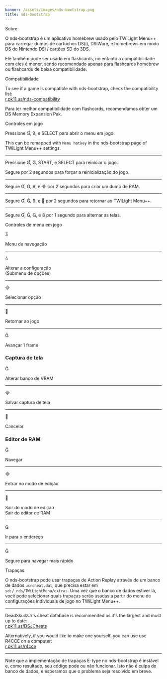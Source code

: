 ```yaml
---
banner: /assets/images/nds-bootstrap.png
title: nds-bootstrap
---
```


<div id="about" class="section-title">Sobre</div>
<div class="section-body">
    <p>
        O nds-bootstrap é um aplicativo homebrew usado pelo TWiLight Menu++ para carregar dumps de cartuchos DS(i), DSiWare, e homebrews em modo DS do Nintendo DSi / cartões SD do 3DS.
    </p>
    <p>
        Ele também pode ser usado em flashcards, no entanto a compatibilidade com eles é menor, sendo recomendado apenas para flashcards homebrew ou flashcards de baixa compatibilidade.
    </p>
</div>

<div id="compatibility" class="section-title">Compatibilidade</div>
<div class="section-body">
    <p>
        To see if a game is compatible with nds-bootstrap, check the compatibility list:<br><a href="https://r.pk11.us/nds-compatibility">r.pk11.us/nds-compatibility</a>
    </p>
    <p>
        Para ter melhor compatibilidade com flashcards, recomendamos obter um DS Memory Expansion Pak.
    </p>
</div>

<div id="controls" class="section-title">Controles em jogo</div>
<div class="section-body">
    <p>
        Pressione &#xE004;, &#xE07A;, e SELECT para abrir o menu em jogo.
    </p>
    <p>
        This can be remapped with <code>Menu hotkey</code> in the nds-bootstrap page of TWiLight Menu++ settings.
    </p>
    <hr>
    <p>
        Pressione &#xE004;, &#xE005;, START, e SELECT para reiniciar o jogo.
    </p>
    <p>
        Segure por 2 segundos para forçar a reinicialização do jogo.
    </p>
    <hr>
    <p>
        Segure &#xE004;, &#xE005;, &#xE07A;, e &#xE000; por 2 segundos para criar um dump de RAM.
    </p>
    <hr>
    <p>
        Segure &#xE004;, &#xE005;, &#xE07A;, e &#xE001; por 2 segundos para retornar ao TWiLight Menu++.
    </p>
    <hr>
    <p>
        Segure &#xE004;, &#xE005;, &#xE002;, e &#xE079; por 1 segundo para alternar as telas.
    </p>
</div>

<div id="menu-controls" class="section-title">Controles de menu em jogo</div>
<div class="section-body">
    <div class="button-action-group">
        <p class="button-action button">&#xE07D;</p>
        <p class="button-action-text">Menu de navegação</p>
    </div>
    <hr>
    <div class="button-action-group">
        <p class="button-action button">&#xE07E;</p>
        <p class="button-action-text">Alterar a configuração<br>(Submenu de opções)</p>
    </div>
    <hr>
    <div class="button-action-group">
        <p class="button-action button">&#xE000;</p>
        <p class="button-action-text">Selecionar opção</p>
    </div>
    <hr>
    <div class="button-action-group">
        <p class="button-action button">&#xE001;</p>
        <p class="button-action-text">Retornar ao jogo</p>
    </div>
    <hr>
    <div class="button-action-group">
        <p class="button-action button">&#xE005;</p>
        <p class="button-action-text">Avançar 1 frame</p>
    </div>
    <h3>Captura de tela</h3>
    <div class="button-action-group">
        <p class="button-action button">&#xE006;</p>
        <p class="button-action-text">Alterar banco de VRAM</p>
    </div>
    <hr>
    <div class="button-action-group">
        <p class="button-action button">&#xE000;</p>
        <p class="button-action-text">Salvar captura de tela</p>
    </div>
    <hr>
    <div class="button-action-group">
        <p class="button-action button">&#xE001;</p>
        <p class="button-action-text">Cancelar</p>
    </div>
    <h3>Editor de RAM</h3>
    <div class="button-action-group">
        <p class="button-action button">&#xE006;</p>
        <p class="button-action-text">Navegar</p>
    </div>
    <hr>
    <div class="button-action-group">
        <p class="button-action button">&#xE000;</p>
        <p class="button-action-text">Entrar no modo de edição</p>
    </div>
    <hr>
    <div class="button-action-group">
        <p class="button-action button">&#xE001;</p>
        <p class="button-action-text">Sair do modo de edição<br>Sair do editor de RAM</p>
    </div>
    <hr>
    <div class="button-action-group">
        <p class="button-action button">&#xE003;</p>
        <p class="button-action-text">Ir para o endereço</p>
    </div>
    <hr>
    <div class="button-action-group">
        <p class="button-action button">&#xE005;</p>
        <p class="button-action-text">Segure para navegar mais rápido</p>
    </div>
</div>

<div id="cheats" class="section-title">Trapaças</div>
<div class="section-body">
    <p>
        O nds-bootstrap pode usar trapaças de Action Replay através de um banco de dados <code>usrcheat.dat</code>, que precisa estar em <code>sd:/_nds/TWiLightMenu/extras</code>. Uma vez que o banco de dados estiver lá, você pode selecionar quais trapaças serão usadas a partir do menu de configurações individuais de jogo no TWiLight Menu++.
    </p>
    <hr>
    <p>
        DeadSkullzJr's cheat database is recommended as it's the largest and most up to date:<br><a href="https://r.pk11.us/DSJCheats">r.pk11.us/DSJCheats</a>
    </p>
    <p>
        Alternatively, if you would like to make one yourself, you can use use R4CCE on a computer:<br><a href="https://r.pk11.us/r4cce">r.pk11.us/r4cce</a>
    </p>
    <hr>
    <p>
        Note que a implementação de trapaças E-type no nds-bootstrap é instável e, como resultado, seu código pode ou não funcionar. Isto não é culpa do banco de dados, e esperamos que o problema seja resolvido em breve.
    </p>
</div>
